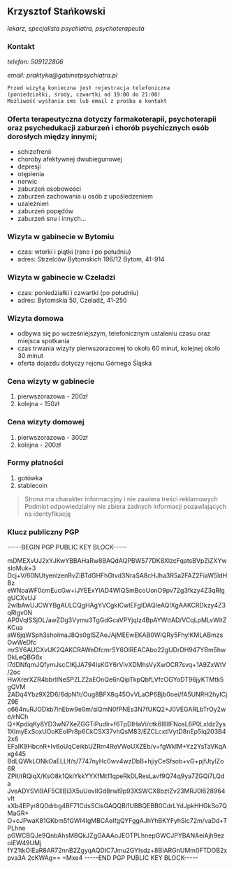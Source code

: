 ## Krzysztof Stańkowski
*lekarz, specjalista psychiatra, psychoterapeuta*

### Kontakt
_telefon: 509122806_

_email: praktyka@gabinetpsychiatra.pl_

```markdown
Przed wizytą konieczna jest rejestracja telefoniczna 
(poniedziałki, środy, czwartki od 19:00 do 21:00)
Możliwość wysłania sms lub email z prośba o kontakt
```


### Oferta terapeutyczna dotyczy farmakoterapii, psychoterapii oraz psychedukacji zaburzeń i chorób psychicznych osób dorosłych między innymi;
- schizofrenii
- choroby afektywnej dwubiegunowej
- depresji
- otępienia
- nerwic
- zaburzeń osobowości
- zaburzeń zachowania u osób z upośledzeniem
- uzależnień
- zaburzeń popędów
- zaburzeń snu i innych...

### Wizyta w gabinecie w Bytomiu
- czas: wtorki i piątki (rano i po południu)
- adres: Strzelców Bytomskich 196/12 Bytom, 41-914

### Wizyta w gabinecie w Czeladzi
- czas: poniedziałki i czwartki (po południu)
- adres: Bytomskia 50, Czeladź, 41-250

### Wizyta domowa
- odbywa się po wcześniejszym, telefonicznym ustaleniu czasu oraz miejsca spotkania
- czas trwania wizyty pierwszorazowej to około 60 minut, kolejnej około 30 minut
- oferta dojazdu dotyczy rejonu Górnego Śląska

### Cena wizyty w gabinecie
1. pierwszorazowa - 200zł
2. kolejna - 150zł

### Cena wizyty domowej
1. pierwszorazowa - 300zł
2. kolejna - 200zł

### Formy płatności
1. gotówka
2. stablecoin

>Strona ma charakter informacyjny i nie zawiera treści reklamowych
>Podmiot odpowiedzialny nie zbiera żadnych informacji pozawlających na identyfikację

### Klucz publiczny PGP
<tiny>
-----BEGIN PGP PUBLIC KEY BLOCK-----

mDMEXvUJ2xYJKwYBBAHaRw8BAQdAQPBW577DK8XlzcFqatsBVpZiZXYwsIoMuk+3
Dcj+V/60NUtyenlzenRvZiBTdGHFhGtvd3NraSA8cHJha3R5a2FAZ2FiaW5ldHBz
eWNoaWF0cmEucGw+iJYEExYIAD4WIQSmBcoUonO9pv72g3fkzy4Z3qRlggUCXvUJ
2wIbAwUJCWYBgAULCQgHAgYVCgkICwIEFgIDAQIeAQIXgAAKCRDkzy4Z3qRlgv0N
AP0VqlSSjOL/awZDg3Vymu3TgGdGcaVPYjqIz4BpAYWttAD/VCqLpMLvWitZKCua
aW6jqWSph3shoImaJ8Qs0gISZAeJAjMEEwEKAB0WIQRy5FhylKMLABmzsOwWeDfc
mrSY6AUCXvUK2QAKCRAWeDfcmrSY6OlREACAbo22gUDrDH947YBm5hwDkLeQBG6x
l7dDNfqmJQfymJscClKjJA794IsKGY6rVivXDMhsVyXwOCR7svq+1A9ZxWtV/2oc
HwXrerXZR4bbrIlNeSPZLZ2aEOnQe6nQipTkpQbfLVfcOGYoDT96jyKTMtk5gQVM
2ADq4Ybz9X2D6/6dpN1t/Oug8BFX8q45OvVLaOP6Bjb0oei/fA5UNRH2hyICjZ9E
o664nuRJODkb7inEbw9e0m/siQmN0fPNEs3N7fUKQ2+J0VEGARLbTrOy2we/rNCh
Q+KpdiqKy8YD3wN7XeZGGTiPudlr+f6TpDIHaVi/ctk6I8llFNosL6P0Lxldz2ys
1XlmyExSoxUOoKEoIPr8p6CkCSX37vhQsM83/EZCLcxtlVytD8nEp5Iq203B42x6
EFaIK9HbcnR+Iv6oUqCeikbUZRm4ReVWoUXZEb/v+fgWkIM+Yz2YsTaVKqAxg445
BdLQWkLONkOaELLlf/s/7747nyHc0wv4wzDbB+hjiyCeSfsob+vG+pjfJtylZo6R
ZPII/tRQiqX/KsO8k1QkiYkkYYXfMt11qpeRkDLResLavf9Q74q9ya7ZGQi7LQda
JveADYSVi9AF5CIIBi3X5uUovIIGd8rwl9p93XSWCX8bztZv23MRJ0l628964vIt
xXb4EPyr8Q0drbg4BF71CdsSCisGAQQBl1UBBQEBB0CdrLYdJpkHHGkSo7QMaGR+
O+cJPwaK81GKbm5fGWI4IgMBCAeIfgQYFggAJhYhBKYFyhSic72m/vaDd+TPLhne
pGWCBQJe9QnbAhsMBQkJZgGAAAoJEOTPLhnepGWCJPYBANAeiAjh9ezoiEW49UMj
fY21tkOIEaR8AR72nnB2ZgyqAQDIC7Jmu2GYIsdz+8BIARGnUMm0FTDOB2xpva3A
2cKWAg==
=Mxe4
-----END PGP PUBLIC KEY BLOCK-----
</tiny>
